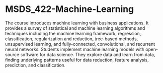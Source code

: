 # MSDS_422-Machine-Learning

The course introduces machine learning with business applications. It provides a survey of statistical and machine learning algorithms and techniques including the machine learning framework, regression, classification, regularization and reduction, tree-based methods, unsupervised learning, and fully-connected, convolutional, and recurrent neural networks. Students implement machine learning models with open-source software for data science. They explore data and learn from data, finding underlying patterns useful for data reduction, feature analysis, prediction, and classification.
